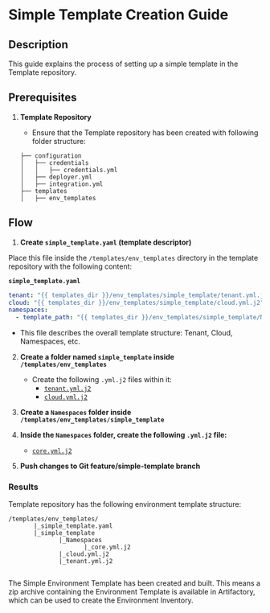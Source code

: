 # Simple Template Creation Guide

## Description

This guide explains the process of setting up a simple template in the Template repository.

## Prerequisites

1. **Template Repository**  
   - Ensure that the Template repository has been created with following folder structure:

    ```plaintext
    ├── configuration
    │   ├── credentials
    │   │   ├── credentials.yml
    │   ├── deployer.yml
    │   ├── integration.yml
    ├── templates
    │   ├── env_templates
    ```
  
## Flow

1. **Create `simple_template.yaml` (template descriptor)**

Place this file inside the `/templates/env_templates` directory in the template repository with the following content:

**`simple_template.yaml`**

```yaml
tenant: "{{ templates_dir }}/env_templates/simple_template/tenant.yml.j2"
cloud: "{{ templates_dir }}/env_templates/simple_template/cloud.yml.j2"
namespaces:
  - template_path: "{{ templates_dir }}/env_templates/simple_template/Namespaces/core.yml.j2"
```  

- This file describes the overall template structure: Tenant, Cloud, Namespaces, etc.

2. **Create a folder named `simple_template` inside `/templates/env_templates`**

   - Create the following `.yml.j2` files within it:
     - [`tenant.yml.j2`](../samples/templates/env_templates/composite/tenant.yml.j2)
     - [`cloud.yml.j2`](../samples/templates/env_templates/composite/cloud.yml.j2)

3. **Create a `Namespaces` folder inside `/templates/env_templates/simple_template`**

4. **Inside the `Namespaces` folder, create the following `.yml.j2` file:**

   - [`core.yml.j2`](../samples/templates/env_templates/composite/namespaces/core.yml.j2)

5. **Push changes to Git feature/simple-template branch**

### Results

Template repository has the following environment template structure:

```plaintext
/templates/env_templates/
       |_simple_template.yaml
       |_simple_template
              |_Namespaces
                     |_core.yml.j2
              |_cloud.yml.j2
              |_tenant.yml.j2


```

 The Simple Environment Template has been created and built. This means a zip archive containing the Environment Template is available in Artifactory, which can be used to create the Environment Inventory.
